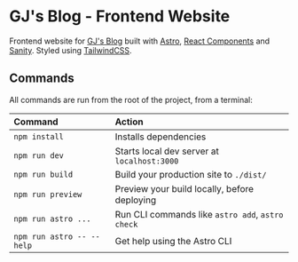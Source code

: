 # GJ's Blog - Frontend Website

Frontend website for [GJ's Blog](https://blog.gjtiquia.com/) built with [Astro](https://docs.astro.build), [React Components](https://docs.astro.build/en/core-concepts/framework-components/) and [Sanity](https://www.sanity.io/). Styled using [TailwindCSS](https://docs.astro.build/en/guides/integrations-guide/tailwind/).

## Commands

All commands are run from the root of the project, from a terminal:

| Command                   | Action                                           |
| :------------------------ | :----------------------------------------------- |
| `npm install`             | Installs dependencies                            |
| `npm run dev`             | Starts local dev server at `localhost:3000`      |
| `npm run build`           | Build your production site to `./dist/`          |
| `npm run preview`         | Preview your build locally, before deploying     |
| `npm run astro ...`       | Run CLI commands like `astro add`, `astro check` |
| `npm run astro -- --help` | Get help using the Astro CLI                     |
